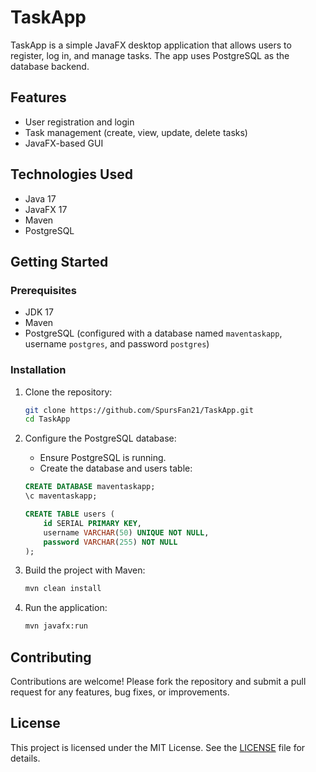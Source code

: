 # TaskApp

TaskApp is a simple JavaFX desktop application that allows users to register, log in, and manage tasks. The app uses PostgreSQL as the database backend.

## Features

- User registration and login
- Task management (create, view, update, delete tasks)
- JavaFX-based GUI

## Technologies Used

- Java 17
- JavaFX 17
- Maven
- PostgreSQL

## Getting Started

### Prerequisites

- JDK 17
- Maven
- PostgreSQL (configured with a database named `maventaskapp`, username `postgres`, and password `postgres`)

### Installation

1. Clone the repository:

    ```bash
    git clone https://github.com/SpursFan21/TaskApp.git
    cd TaskApp
    ```

2. Configure the PostgreSQL database:

    - Ensure PostgreSQL is running.
    - Create the database and users table:
    
    ```sql
    CREATE DATABASE maventaskapp;
    \c maventaskapp;
    
    CREATE TABLE users (
        id SERIAL PRIMARY KEY,
        username VARCHAR(50) UNIQUE NOT NULL,
        password VARCHAR(255) NOT NULL
    );
    ```

3. Build the project with Maven:

    ```bash
    mvn clean install
    ```

4. Run the application:

    ```bash
    mvn javafx:run
    ```

## Contributing

Contributions are welcome! Please fork the repository and submit a pull request for any features, bug fixes, or improvements.

## License

This project is licensed under the MIT License. See the [LICENSE](LICENSE) file for details.
